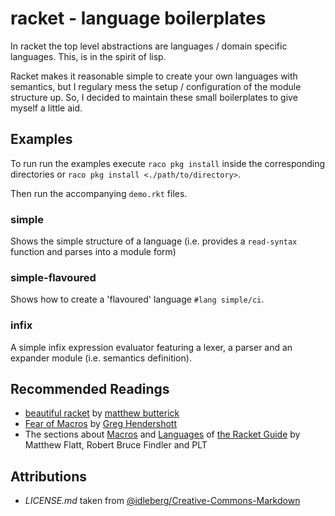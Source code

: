 # racket - language boilerplates

In racket the top level abstractions are languages / domain specific languages.
This, is in the spirit of lisp.

Racket makes it reasonable simple to create your own languages with semantics, but I regulary mess
the setup / configuration of the module structure up. So, I decided to maintain these small
boilerplates to give myself a little aid.


## Examples

To run run the examples execute `raco pkg install` inside the corresponding directories or `raco pkg install <./path/to/directory>`.

Then run the accompanying `demo.rkt` files.


### simple

Shows the simple structure of a language (i.e. provides a `read-syntax` function and parses into a module form)


### simple-flavoured

Shows how to create a 'flavoured' language `#lang simple/ci`.


### infix

A simple infix expression evaluator featuring a lexer, a parser and an expander module (i.e. semantics definition).



## Recommended Readings

  * [beau­ti­ful racket](https://beautifulracket.com/)
    by [matthew but­t­er­ick](https://beautifulracket.com/about-the-author.html)
  * [Fear of Macros](http://www.greghendershott.com/fear-of-macros/)
    by [Greg Hendershott](http://www.greghendershott.com/)
  * The sections about [Macros](http://docs.racket-lang.org/guide/macros.html) and
    [Languages](http://docs.racket-lang.org/guide/languages.html) of
    [the Racket Guide](http://docs.racket-lang.org/guide/index.html) by Matthew Flatt,
    Robert Bruce Findler and PLT


## Attributions

  * *LICENSE.md* taken from [@idleberg/Creative-Commons-Markdown](https://github.com/idleberg/Creative-Commons-Markdown)
